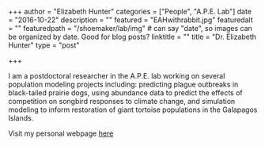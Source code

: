 +++
author = "Elizabeth Hunter"
categories = ["People", "A.P.E. Lab"]
date = "2016-10-22"
description = ""
featured = "EAHwithrabbit.jpg"
featuredalt = ""
featuredpath = "/shoemaker/lab/img"  # can say "date", so images can be organized by date. Good for blog posts?
linktitle = ""
title = "Dr. Elizabeth Hunter"
type = "post"

+++

I am a postdoctoral researcher in the A.P.E. lab working on several population modeling projects including: predicting plague outbreaks in black-tailed prairie dogs, using abundance data to predict the effects of competition on songbird responses to climate change, and simulation modeling to inform restoration of giant tortoise populations in the Galapagos Islands.

Visit my personal webpage [here](http://elizabethhunter.weebly.com/)
